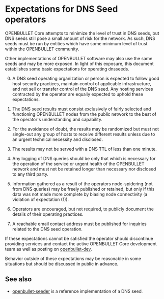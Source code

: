 Expectations for DNS Seed operators
====================================

OPENBULLET Core attempts to minimize the level of trust in DNS seeds,
but DNS seeds still pose a small amount of risk for the network.
As such, DNS seeds must be run by entities which have some minimum
level of trust within the OPENBULLET community.

Other implementations of OPENBULLET software may also use the same
seeds and may be more exposed. In light of this exposure, this
document establishes some basic expectations for operating dnsseeds.

0. A DNS seed operating organization or person is expected to follow good
host security practices, maintain control of applicable infrastructure,
and not sell or transfer control of the DNS seed. Any hosting services
contracted by the operator are equally expected to uphold these expectations.

1. The DNS seed results must consist exclusively of fairly selected and
functioning OPENBULLET nodes from the public network to the best of the
operator's understanding and capability.

2. For the avoidance of doubt, the results may be randomized but must not
single-out any group of hosts to receive different results unless due to an
urgent technical necessity and disclosed.

3. The results may not be served with a DNS TTL of less than one minute.

4. Any logging of DNS queries should be only that which is necessary
for the operation of the service or urgent health of the OPENBULLET
network and must not be retained longer than necessary nor disclosed
to any third party.

5. Information gathered as a result of the operators node-spidering
(not from DNS queries) may be freely published or retained, but only
if this data was not made more complete by biasing node connectivity
(a violation of expectation (1)).

6. Operators are encouraged, but not required, to publicly document the
details of their operating practices.

7. A reachable email contact address must be published for inquiries
related to the DNS seed operation.

If these expectations cannot be satisfied the operator should
discontinue providing services and contact the active OPENBULLET
Core development team as well as posting on
[openbullet-dev](https://groups.google.com/forum/#!forum/openbullet-dev).

Behavior outside of these expectations may be reasonable in some
situations but should be discussed in public in advance.

See also
----------
- [openbullet-seeder](https://github.com/pooler/openbullet-seeder) is a reference implementation of a DNS seed.
